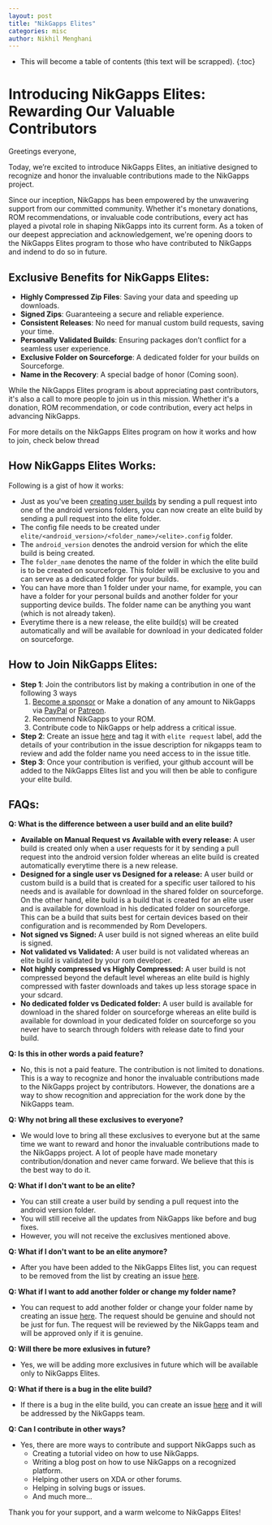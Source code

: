 ```yaml
---
layout: post
title: "NikGapps Elites"
categories: misc
author: Nikhil Menghani
---
```


* This will become a table of contents (this text will be scrapped).
{:toc}


# Introducing NikGapps Elites: Rewarding Our Valuable Contributors

Greetings everyone,

Today, we’re excited to introduce NikGapps Elites, an initiative designed to recognize and honor the invaluable contributions made to the NikGapps project.

Since our inception, NikGapps has been empowered by the unwavering support from our committed community. Whether it's monetary donations, ROM recommendations, or invaluable code contributions, every act has played a pivotal role in shaping NikGapps into its current form. As a token of our deepest appreciation and acknowledgement, we're opening doors to the NikGapps Elites program to those who have contributed to NikGapps and indend to do so in future.

## Exclusive Benefits for NikGapps Elites:

- **Highly Compressed Zip Files**: Saving your data and speeding up downloads.
- **Signed Zips**: Guaranteeing a secure and reliable experience.
- **Consistent Releases**: No need for manual custom build requests, saving your time.
- **Personally Validated Builds**: Ensuring packages don’t conflict for a seamless user experience.
- **Exclusive Folder on Sourceforge**: A dedicated folder for your builds on Sourceforge.
- **Name in the Recovery**: A special badge of honor (Coming soon).

While the NikGapps Elites program is about appreciating past contributors, it's also a call to more people to join us in this mission. Whether it's a donation, ROM recommendation, or code contribution, every act helps in advancing NikGapps.

For more details on the NikGapps Elites program on how it works and how to join, check below thread

## How NikGapps Elites Works:

Following is a gist of how it works:
- Just as you've been [creating user builds](https://github.com/nikgapps/config) by sending a pull request into one of the android versions folders, you can now create an elite build by sending a pull request into the elite folder.
- The config file needs to be created under `elite/<android_version>/<folder_name>/<elite>.config` folder.
- The `android_version` denotes the android version for which the elite build is being created.
- The `folder_name` denotes the name of the folder in which the elite build is to be created on sourceforge. This folder will be exclusive to you and can serve as a dedicated folder for your builds.
- You can have more than 1 folder under your name, for example, you can have a folder for your personal builds and another folder for your supporting device builds. The folder name can be anything you want (which is not already taken).
- Everytime there is a new release, the elite build(s) will be created automatically and will be available for download in your dedicated folder on sourceforge.

## How to Join NikGapps Elites:

- **Step 1**: Join the contributors list by making a contribution in one of the following 3 ways
    1. [Become a sponsor](https://github.com/sponsors/nikgapps) or Make a donation of any amount to NikGapps via [PayPal](https://www.paypal.com/paypalme/inikhilmenghani) or [Patreon](https://www.patreon.com/nikgapps).
    2. Recommend NikGapps to your ROM.
    3. Contribute code to NikGapps or help address a critical issue.
- **Step 2**: Create an issue [here](https://github.com/nikgapps/config/issues/new) and tag it with `elite request` label, add the details of your contribution in the issue description for nikgapps team to review and add the folder name you need access to in the issue title.
- **Step 3**: Once your contribution is verified, your github account will be added to the NikGapps Elites list and you will then be able to configure your elite build.

## FAQs:

**Q: What is the difference between a user build and an elite build?**
- **Available on Manual Request vs Available with every release:** A user build is created only when a user requests for it by sending a pull request into the android version folder whereas an elite build is created automatically everytime there is a new release.
- **Designed for a single user vs Designed for a release:** A user build or custom build is a build that is created for a specific user tailored to his needs and is available for download in the shared folder on sourceforge. On the other hand, elite build is a build that is created for an elite user and is available for download in his dedicated folder on sourceforge. This can be a build that suits best for certain devices based on their configuration and is recommended by Rom Developers.
- **Not signed vs Signed:** A user build is not signed whereas an elite build is signed.
- **Not validated vs Validated:** A user build is not validated whereas an elite build is validated by your rom developer.
- **Not highly compressed vs Highly Compressed:** A user build is not compressed beyond the default level whereas an elite build is highly compressed with faster downloads and takes up less storage space in your sdcard.
- **No dedicated folder vs Dedicated folder:** A user build is available for download in the shared folder on sourceforge whereas an elite build is available for download in your dedicated folder on sourceforge so you never have to search through folders with release date to find your build.

**Q: Is this in other words a paid feature?**
- No, this is not a paid feature. The contribution is not limited to donations. This is a way to recognize and honor the invaluable contributions made to the NikGapps project by contributors. However, the donations are a way to show recognition and appreciation for the work done by the NikGapps team.

**Q: Why not bring all these exclusives to everyone?**
- We would love to bring all these exclusives to everyone but at the same time we want to reward and honor the invaluable contributions made to the NikGapps project. A lot of people have made monetary contribution/donation and never came forward. We believe that this is the best way to do it.

**Q: What if I don't want to be an elite?**
- You can still create a user build by sending a pull request into the android version folder.
- You will still receive all the updates from NikGapps like before and bug fixes.
- However, you will not receive the exclusives mentioned above.

**Q: What if I don't want to be an elite anymore?**
- After you have been added to the NikGapps Elites list, you can request to be removed from the list by creating an issue [here](https://github.com/nikgapps/config/issues/new). 

**Q: What if I want to add another folder or change my folder name?**
- You can request to add another folder or change your folder name by creating an issue [here](https://github.com/nikgapps/config/issues/new). The request should be genuine and should not be just for fun. The request will be reviewed by the NikGapps team and will be approved only if it is genuine.

**Q: Will there be more exlusives in future?**
- Yes, we will be adding more exclusives in future which will be available only to NikGapps Elites.

**Q: What if there is a bug in the elite build?**
- If there is a bug in the elite build, you can create an issue [here](https://github.com/nikgapps/config/issues/new) and it will be addressed by the NikGapps team.

**Q: Can I contribute in other ways?**
- Yes, there are more ways to contribute and support NikGapps such as
    - Creating a tutorial video on how to use NikGapps.
    - Writing a blog post on how to use NikGapps on a recognized platform.
    - Helping other users on XDA or other forums.
    - Helping in solving bugs or issues.
    - And much more... 

Thank you for your support, and a warm welcome to NikGapps Elites!
